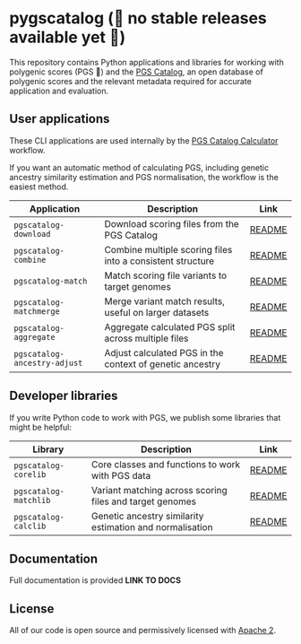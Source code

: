 # pygscatalog (🚨 no stable releases available yet 🚨)

This repository contains Python applications and libraries for working with polygenic scores (PGS :dna:) and the [PGS Catalog](https://www.pgscatalog.org/), an open database of polygenic scores and the relevant metadata required for accurate application and evaluation.

## User applications 

These CLI applications are used internally by the [PGS Catalog Calculator](https://github.com/PGScatalog/pgsc_calc) workflow. 

If you want an automatic method of calculating PGS, including genetic ancestry similarity estimation and PGS normalisation, the workflow is the easiest method.


| Application                  | Description                                                | Link                                       |
|------------------------------|------------------------------------------------------------|--------------------------------------------|
| `pgscatalog-download`        | Download scoring files from the PGS Catalog                | [README](pgscatalog.downloadapp/README.md) |
| `pgscatalog-combine`         | Combine multiple scoring files into a consistent structure | [README](pgscatalog.combineapp/README.md) |
| `pgscatalog-match`           | Match scoring file variants to target genomes              | [README](pgscatalog.matchapp/README.md) |
| `pgscatalog-matchmerge`      | Merge variant match results, useful on larger datasets     | [README](pgscatalog.matchapp/README.md) |
| `pgscatalog-aggregate`       | Aggregate calculated PGS split across multiple files       | [README](pgscatalog.calcapp/README.md) |
| `pgscatalog-ancestry-adjust` | Adjust calculated PGS in the context of genetic ancestry   | [README](pgscatalog.calcapp/README.md) |

## Developer libraries

If you write Python code to work with PGS, we publish some libraries that might be helpful:

| Library               | Description                                              | Link                                   |
|-----------------------|----------------------------------------------------------|----------------------------------------|
| `pgscatalog-corelib`  | Core classes and functions to work with PGS data         | [README](pgscatalog.corelib/README.md) |
| `pgscatalog-matchlib` | Variant matching across scoring files and target genomes | [README](pgscatalog.matchlib/README.md)|
| `pgscatalog-calclib`  | Genetic ancestry similarity estimation and normalisation | [README](pgscatalog.calclib/README.md) |

## Documentation

Full documentation is provided **LINK TO DOCS**

## License

All of our code is open source and permissively licensed with [Apache 2](LICENSE).
